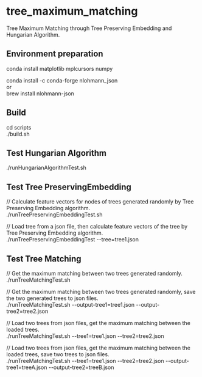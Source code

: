 # tree_maximum_matching
Tree Maximum Matching through Tree Preserving Embedding and Hungarian Algorithm.

## Environment preparation
conda install matplotlib mplcursors numpy  

conda install -c conda-forge nlohmann_json  
or  
brew install nlohmann-json  

## Build
cd scripts  
./build.sh

## Test Hungarian Algorithm
./runHungarianAlgorithmTest.sh

## Test Tree PreservingEmbedding
// Calculate feature vectors for nodes of trees generated randomly by Tree Preserving Embedding algorithm.  
./runTreePreservingEmbeddingTest.sh  

// Load tree from a json file, then calculate feature vectors of the tree by Tree Preserving Embedding algorithm.  
./runTreePreservingEmbeddingTest --tree=tree1.json  

## Test Tree Matching
// Get the maximum matching between two trees generated randomly.  
./runTreeMatchingTest.sh  

// Get the maximum matching between two trees generated randomly, save the two generated trees to json files.  
./runTreeMatchingTest.sh --output-tree1=tree1.json --output-tree2=tree2.json  

// Load two trees from json files, get the maximum matching between the loaded trees.  
./runTreeMatchingTest.sh --tree1=tree1.json --tree2=tree2.json  

// Load two trees from json files, get the maximum matching between the loaded trees, save two trees to json files.  
./runTreeMatchingTest.sh --tree1=tree1.json --tree2=tree2.json --output-tree1=treeA.json --output-tree2=treeB.json   